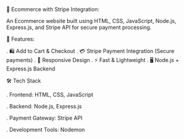 🛒 Ecommerce with Stripe Integration:

An Ecommerce website built using HTML, CSS, JavaScript, Node.js, Express.js, and Stripe API for secure payment processing.

🚀 Features:

. 🛍 Add to Cart & Checkout
. 💳 Stripe Payment Integration (Secure payments)
. 🎨 Responsive Design
. ⚡ Fast & Lightweight
. 🖥 Node.js + Express.js Backend

 🛠️ Tech Stack
 
. Frontend: HTML, CSS, JavaScript

. Backend: Node.js, Express.js

. Payment Gateway: Stripe API

. Development Tools: Nodemon
